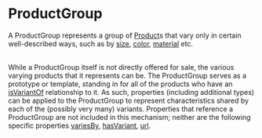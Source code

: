# ProductGroup

A ProductGroup represents a group of <a class="localLink" href="http://schema.org/Product">Product</a>s that vary only in certain well-described ways, such as by <a class="localLink" href="http://schema.org/size">size</a>, <a class="localLink" href="http://schema.org/color">color</a>, <a class="localLink" href="http://schema.org/material">material</a> etc.<br/><br/>

While a ProductGroup itself is not directly offered for sale, the various varying products that it represents can be. The ProductGroup serves as a prototype or template, standing in for all of the products who have an <a class="localLink" href="http://schema.org/isVariantOf">isVariantOf</a> relationship to it. As such, properties (including additional types) can be applied to the ProductGroup to represent characteristics shared by each of the (possibly very many) variants. Properties that reference a ProductGroup are not included in this mechanism; neither are the following specific properties <a class="localLink" href="http://schema.org/variesBy">variesBy</a>, <a class="localLink" href="http://schema.org/hasVariant">hasVariant</a>, <a class="localLink" href="http://schema.org/url">url</a>.
